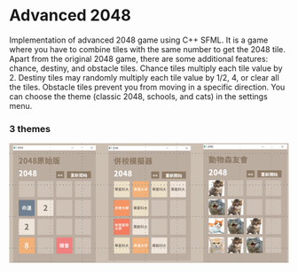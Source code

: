 # Advanced 2048
Implementation of advanced 2048 game using C++ SFML.
It is a game where you have to combine tiles with the same number to get the 2048 tile. Apart from the original 2048 game, there are some additional features: chance, destiny, and obstacle tiles. Chance tiles multiply each tile value by 2. Destiny tiles may randomly multiply each tile value by 1/2, 4, or clear all the tiles. Obstacle tiles prevent you from moving in a specific direction.
You can choose the theme (classic 2048, schools, and cats) in the settings menu. 

### 3 themes 
![](./src/images/game.png)